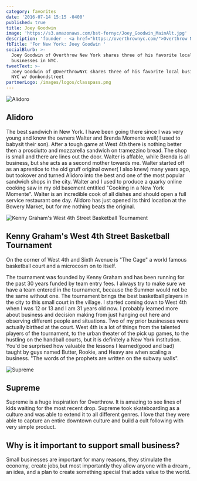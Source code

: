 ```yaml
---
category: favorites
date: '2016-07-14 15:15 -0400'
published: true
title: Joey Goodwin
image: 'https://s3.amazonaws.com/bst-fornyc/Joey_Goodwin_MainAlt.jpg'
description: 'founder - <a href="https://overthrownyc.com/">Overthrow New York</a>'
fbTitle: 'For New York: Joey Goodwin '
socialBlurb: >-
  Joey Goodwin of Overthrow New York shares three of his favorite local
  businesses in NYC.
tweetText: >-
  Joey Goodwin of @OverthrowNYC shares three of his favorite local businesses in
  NYC w/ @onbondstreet
partnerLogo: /images/logos/classpass.png
---
```

![Alidoro](https://s3.amazonaws.com/bst-fornyc/Joey_Goodwin_Alidoro.jpg)
## Alidoro
The best sandwich in New York. I have been going there since I was very young and know the owners Walter and Brenda Momente well( I used to babysit their son). After a tough game at West 4th there is nothing better then a  prosciutto and mozzarella sandwich on tramezzino bread. The shop is small and there are lines out the door. Walter is affable, while Brenda is all business, but she acts as a second mother towards me. Walter started off as an aprentice to the old gruff original owner( I also knew) many years ago, but tookover and turned Alidoro into the best and one of the most popular sandwich shops in the city. Walter and I used to produce a quarky online cooking saw in my old basement entitled "Cooking in a New York Momente". Walter is an incredible cook of all dishes and should open a full service restaurant one day. Alidoro has just opened its third location at the Bowery Market, but for me nothing beats the original. 

![Kenny Graham's West 4th Street Basketball Tournament](https://s3.amazonaws.com/bst-fornyc/Joey_WestFourth.jpg)
## Kenny Graham's West 4th Street Basketball Tournament
On the corner of West 4th and Sixth Avenue is "The Cage" a world famous basketball court and a microcosm on to itself.

The tournament was founded by Kenny Graham and has been running for the past 30 years funded by team entry fees. I always try to make sure we have a team entered in the tournament, because the Summer would not be the same without one. The tournament brings the best basketball players in the city to this small court in the village. I started coming down to West 4th when I was 12 or 13 and I am 31 years old now. I probably learned more about business and decision making from just hanging out here and observing different people and situations. Two of my prior businesses were actually birthed at the court. West 4th is a lot of things from the talented players of the tournament, to the urban theater of the pick up games, to the hustling on the handball courts, but it is definitely a New York institution. You'd be surprised how valuable the lessons I learned(good and bad) taught by guys named Butter, Rookie, and Heavy are when scaling a business. "The words of the prophets are written on the subway walls". 

![Supreme](https://s3.amazonaws.com/bst-fornyc/Joey_Goodwin_Supreme.jpg)
## Supreme 
Supreme is a huge inspiration for Overthrow. It is amazing to see lines of kids waiting for the most recent drop. Supreme took skateboarding as a culture and was able to extend it to all different genres. I love that they were able to capture an entire downtown culture and build a cult following with very simple product.

## Why is it important to support small business?
Small businesses are important for many reasons, they stimulate the economy, create jobs,but most importantly they allow anyone with a dream , an idea, and a plan to create something special that adds value to the world.
